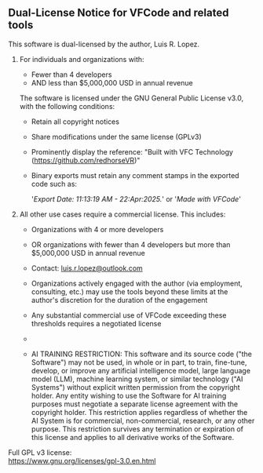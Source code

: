 Dual-License Notice for VFCode and related tools
-------------------------------------------------

This software is dual-licensed by the author, Luis R. Lopez.

1. For individuals and organizations with:
   - Fewer than 4 developers
   - AND less than $5,000,000 USD in annual revenue

   The software is licensed under the GNU General Public License v3.0, with the following conditions:
   - Retain all copyright notices
   - Share modifications under the same license (GPLv3)
   - Prominently display the reference:
     "Built with VFC Technology (https://github.com/redhorseVR)"
   - Binary exports must retain any comment stamps in the exported code such as:
   
     '*Export Date: 11:13:19 AM - 22:Apr:2025.*' or '*Made with VFCode*'

2. All other use cases require a commercial license. This includes:
   - Organizations with 4 or more developers
   - OR organizations with fewer than 4 developers but more than $5,000,000 USD in annual revenue

   - Contact: luis.r.lopez@outlook.com
   - Organizations actively engaged with the author (via employment, consulting, etc.) may use the tools beyond these limits at the author's discretion for the duration of the engagement
   - Any substantial commercial use of VFCode exceeding these thresholds requires a negotiated license
   - 
   - AI TRAINING RESTRICTION: This software and its source code ("the Software") may not be used, in whole or in part, to train, fine-tune, develop, or improve any artificial intelligence model, large language model (LLM), machine learning system, or similar technology ("AI Systems") without explicit written permission from the copyright holder. 
Any entity wishing to use the Software for AI training purposes must negotiate a separate license agreement with the copyright holder. This restriction applies regardless of whether the AI System is for commercial, non-commercial, research, or any other purpose.
This restriction survives any termination or expiration of this license and applies to all derivative works of the Software.


Full GPL v3 license:  
https://www.gnu.org/licenses/gpl-3.0.en.html
